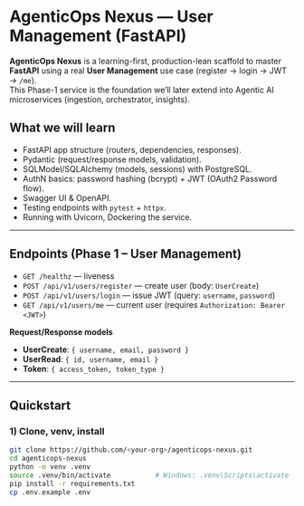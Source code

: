 # AgenticOps Nexus — User Management (FastAPI)

**AgenticOps Nexus** is a learning-first, production-lean scaffold to master **FastAPI** using a real **User Management** use case (register → login → JWT → `/me`).  
This Phase-1 service is the foundation we’ll later extend into Agentic AI microservices (ingestion, orchestrator, insights).

## What we will learn
- FastAPI app structure (routers, dependencies, responses).
- Pydantic (request/response models, validation).
- SQLModel/SQLAlchemy (models, sessions) with PostgreSQL.
- AuthN basics: password hashing (bcrypt) + JWT (OAuth2 Password flow).
- Swagger UI & OpenAPI.
- Testing endpoints with `pytest` + `httpx`.
- Running with Uvicorn, Dockering the service.

---

## Endpoints (Phase 1 – User Management)
- `GET /healthz` — liveness
- `POST /api/v1/users/register` — create user (body: `UserCreate`)
- `POST /api/v1/users/login` — issue JWT (query: `username`, `password`)
- `GET /api/v1/users/me` — current user (requires `Authorization: Bearer <JWT>`)

**Request/Response models**
- **UserCreate**: `{ username, email, password }`
- **UserRead**: `{ id, username, email }`
- **Token**: `{ access_token, token_type }`

---

## Quickstart

### 1) Clone, venv, install
```bash
git clone https://github.com/<your-org>/agenticops-nexus.git
cd agenticops-nexus
python -m venv .venv
source .venv/bin/activate           # Windows: .venv\Scripts\activate
pip install -r requirements.txt
cp .env.example .env
